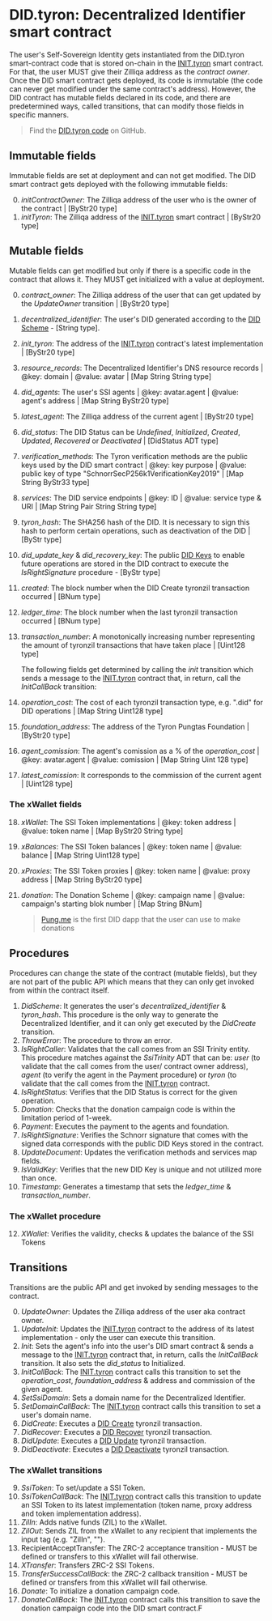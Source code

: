# DID.tyron: Decentralized Identifier smart contract

The user's Self-Sovereign Identity gets instantiated from the DID.tyron smart-contract code that is stored on-chain in the [INIT.tyron](./INIT.tyron.md) smart contract. For that, the user MUST give their Zilliqa address as the *contract owner*. Once the DID smart contract gets deployed, its code is immutable (the code can never get modified under the same contract's address). However, the DID contract has mutable fields declared in its code, and there are predetermined ways, called transitions, that can modify those fields in specific manners.

> Find the [DID.tyron code](https://github.com/tralcanx/tyronzil/blob/master/src/lib/blockchain/smart-contracts/did.tyron.scilla) on GitHub.

## Immutable fields

Immutable fields are set at deployment and can not get modified. The DID smart contract gets deployed with the following immutable fields:

0. *initContractOwner*: The Zilliqa address of the user who is the owner of the contract | [ByStr20 type]
1. *initTyron*: The Zilliqa address of the [INIT.tyron](./INIT.tyron.md) smart contract | [ByStr20 type]

## Mutable fields

Mutable fields can get modified but only if there is a specific code in the contract that allows it. They MUST get initialized with a value at deployment.

0. *contract_owner*: The Zilliqa address of the user that can get updated by the *UpdateOwner* transition | [ByStr20 type]
1. *decentralized_identifier*: The user's DID generated according to the [DID Scheme](../scheme/did-scheme.md) - [String type].
2. *init_tyron*: The address of the [INIT.tyron](./INIT.tyron.md) contract's latest implementation | [ByStr20 type]
3. *resource_records*: The Decentralized Identifier's DNS resource records | @key: domain | @value: avatar | [Map String String type]
4. *did_agents*: The user's SSI agents | @key: avatar.agent | @value: agent's address | [Map String ByStr20 type]
5. *latest_agent*: The Zilliqa address of the current agent | [ByStr20 type]
6. *did_status*: The DID Status can be *Undefined*, *Initialized*, *Created*, *Updated*, *Recovered* or *Deactivated* | [DidStatus ADT type]
7. *verification_methods*: The Tyron verification methods are the public keys used by the DID smart contract | @key: key purpose | @value: public key of type "SchnorrSecP256k1VerificationKey2019" | [Map String ByStr33 type]
8. *services*: The DID service endpoints | @key: ID | @value: service type & URI | [Map String Pair String String type]
9. *tyron_hash*: The SHA256 hash of the DID. It is necessary to sign this hash to perform certain operations, such as deactivation of the DID | [ByStr type]
10. *did_update_key* & *did_recovery_key*: The public [DID Keys](../protocol-parameters.md#did-keys) to enable future operations are stored in the DID contract to execute the *IsRightSignature* procedure - [ByStr type]
11. *created*: The block number when the DID Create tyronzil transaction occurred | [BNum type]
12. *ledger_time*: The block number when the last tyronzil transaction occurred | [BNum type]
13. *transaction_number*: A monotonically increasing number representing the amount of tyronzil transactions that have taken place | [Uint128 type]

    The following fields get determined by calling the *init* transition which sends a message to the [INIT.tyron](./INIT.tyron.md) contract that, in return, call the *InitCallBack* transition:

14. *operation_cost*: The cost of each tyronzil transaction type, e.g. ".did" for DID operations | [Map String Uint128 type] 
15. *foundation_address*: The address of the Tyron Pungtas Foundation | [ByStr20 type]
16. *agent_comission*: The agent's comission as a % of the *operation_cost* | @key: avatar.agent | @value: comission | [Map String Uint 128 type]
17. *latest_comission*: It corresponds to the commission of the current agent | [Uint128 type] 

### The xWallet fields

18. *xWallet*: The SSI Token implementations | @key: token address | @value: token name | [Map ByStr20 String type]
21. *xBalances*: The SSI Token balances | @key: token name | @value: balance | [Map String Uint128 type]
22. *xProxies*: The SSI Token proxies | @key: token name | @value: proxy address | [Map String ByStr20 type]
23. *donation*: The Donation Scheme | @key: campaign name | @value: campaign's starting blok number | [Map String BNum]

    > [Pung.me](https://github.com/pungtas/pung.me) is the first DID dapp that the user can use to make donations

## Procedures 

Procedures can change the state of the contract (mutable fields), but they are not part of the public API which means that they can only get invoked from within the contract itself.

1. *DidScheme*: It generates the user's *decentralized_identifier* & *tyron_hash*. This procedure is the only way to generate the Decentralized Identifier, and it can only get executed by the *DidCreate* transition.
2. *ThrowError*: The procedure to throw an error.
3. *IsRightCaller*: Validates that the call comes from an SSI Trinity entity. This procedure matches against the *SsiTrinity* ADT that can be: *user* (to validate that the call comes from the user/ contract owner address), *agent* (to verify the agent in the Payment procedure) or *tyron* (to validate that the call comes from the [INIT.tyron](./INIT.tyron.md) contract.
4. *IsRightStatus*: Verifies that the DID Status is correct for the given operation.
5. *Donation*: Checks that the donation campaign code is within the limitation period of 1-week.
6. *Payment*: Executes the payment to the agents and foundation.
7. *IsRightSignature*: Verifies the Schnorr signature that comes with the signed data corresponds with the public DID Keys stored in the contract.
8. *UpdateDocument*: Updates the verification methods and services map fields.
9. *IsValidKey*: Verifies that the new DID Key is unique and not utilized more than once.
11. *Timestamp*: Generates a timestamp that sets the *ledger_time* & *transaction_number*.

### The xWallet procedure

12. *XWallet*: Verifies the validity, checks & updates the balance of the SSI Tokens

## Transitions

Transitions are the public API and get invoked by sending messages to the contract.  

0. *UpdateOwner*: Updates the Zilliqa address of the user aka contract owner.
1. *UpdateInit*: Updates the [INIT.tyron](./INIT.tyron.md) contract to the address of its latest implementation - only the user can execute this transition.
1. *Init*: Sets the agent's info into the user's DID smart contract & sends a message to the [INIT.tyron](./INIT.tyron.md) contract that, in return, calls the *InitCallBack* transition. It also sets the *did_status* to Initialized.
2. *InitCallBack*: The [INIT.tyron](./INIT.tyron.md) contract calls this transition to set the *operation_cost*, *foundation_address* & address and commission of the given agent.
3. *SetSsiDomain*: Sets a domain name for the Decentralized Identifier.
4. *SetDomainCallBack*: The [INIT.tyron](./INIT.tyron.md) contract calls this transition to set a user's domain name.
5. *DidCreate*: Executes a [DID Create](../CRUD-operations/did-create.md) tyronzil transaction.
6. *DidRecover*: Executes a [DID Recover](../CRUD-operations/did-recover.md) tyronzil transaction.
7. *DidUpdate*: Executes a [DID Update](../CRUD-operations/did-update.md) tyronzil transaction.
8. *DidDeactivate*: Executes a [DID Deactivate](../CRUD-operations/did-deactivate.md) tyronzil transaction.

### The xWallet transitions

9. *SsiToken*: To set/update a SSI Token.
10. *SsiTokenCallBack*: The [INIT.tyron](./INIT.tyron.md) contract calls this transition to update an SSI Token to its latest implementation (token name, proxy address and token implementation address).
11. *ZilIn*: Adds native funds (ZIL) to the xWallet.
12. *ZilOut*: Sends ZIL from the xWallet to any recipient that implements the input tag (e.g. "ZilIn", "").
13. RecipientAcceptTransfer: The ZRC-2 acceptance transition - MUST be defined or transfers to this xWallet will fail otherwise.
14. *XTransfer*: Transfers ZRC-2 SSI Tokens.
15. *TransferSuccessCallBack*: the ZRC-2 callback transition - MUST be defined or transfers from this xWallet will fail otherwise.
16. *Donate*: To initialize a donation campaign code.
17. *DonateCallBack*: The [INIT.tyron](./INIT.tyron.md) contract calls this transition to save the donation campaign code into the DID smart contract.F
